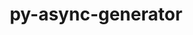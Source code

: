 ---
title: "py-async-generator"
layout: cache
categories: [package, v0.18.1]
meta: {"versions": ["1.10"], "compilers": ["gcc@=7.5.0"], "oss": ["ubuntu18.04"], "platforms": ["linux"], "targets": ["x86_64"], "stacks": ["e4s", "root"], "num_specs": 1, "num_specs_by_stack": {"root": 1, "e4s": 1}}
spec_details: [{"hash": "odcb53jdyqkr6en25tsodaeuaija6ego", "compiler": "gcc@=7.5.0", "versions": ["1.10"], "os": "ubuntu18.04", "platform": "linux", "target": "x86_64", "variants": [], "stacks": ["root", "e4s"], "size": "-", "tarball": "https://binaries.spack.io/v0.18.1/build_cache/linux-ubuntu18.04-x86_64/gcc-7.5.0/py-async-generator-1.10/linux-ubuntu18.04-x86_64-gcc-7.5.0-py-async-generator-1.10-odcb53jdyqkr6en25tsodaeuaija6ego.spack"}]
---